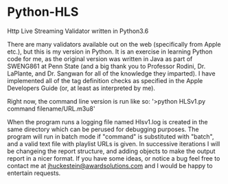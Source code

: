 # Python-HLS
Http Live Streaming Validator written in Python3.6

There are many validators available out on the web (specifically from Apple etc.), but this is my version in Python.  It is an exercise in learning Python code for me, as the original version was written in Java as part of SWENG861 at Penn State (and a big thank you to Professor Rodini, Dr. LaPlante, and Dr. Sangwan for all of the knowledge they imparted).  I have implemented all of the tag definition checks as specified in the Apple Developers Guide (or, at least as interpreted by me).

Right now, the command line version is run like so:
   '>python HLSv1.py command filename/URL.m3u8'
   
When the program runs a logging file named Hlsv1.log is created in the same directory which can be perused for debugging purposes.  The program will run in batch mode if "command" is substituted with "batch", and a valid text file with playlist URLs is given.  In successive iterations I will be changeing the report structure, and adding objects to make the output report in a nicer format.  If you have some ideas, or notice a bug feel free to contact me at jhuckestein@awardsolutions.com and I would be happy to entertain requests.
